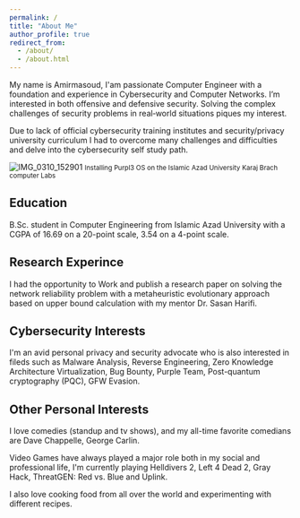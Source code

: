 ```yaml
---
permalink: /
title: "About Me"
author_profile: true
redirect_from: 
  - /about/
  - /about.html
---
```


My name is Amirmasoud, I'am passionate Computer Engineer with a foundation and experience in Cybersecurity and Computer Networks. I’m interested in both offensive and defensive security. Solving the complex challenges of security problems in real‑world situations piques my interest.

Due to lack of official cybersecurity training institutes and security/privacy university curriculum I had to overcome many challenges and difficulties and delve into the cybersecurity self study path.

![IMG_0310_152901](https://github.com/user-attachments/assets/c3d77c92-f198-47cb-ba8f-af8c4047005a)
<small>Installing Purpl3 OS on the Islamic Azad University Karaj Brach computer Labs</small>


Education
------
B.Sc. student in Computer Engineering from Islamic Azad University with a CGPA of 16.69 on a 20-point scale, 3.54 on a 4-point scale.

Research Experince
------
I had the opportunity to Work and publish a research paper on solving the network reliability problem with a metaheuristic evolutionary approach based on upper bound calculation with my mentor Dr. Sasan Harifi.

Cybersecurity Interests
------
I'm an avid personal privacy and security advocate who is also interested in fileds such as Malware Analysis, Reverse Engineering, Zero Knowledge Architecture Virtualization, Bug Bounty, Purple Team, Post-quantum cryptography (PQC), GFW Evasion.

Other Personal Interests
------
I love comedies (standup and tv shows), and my all-time favorite comedians are Dave Chappelle, George Carlin.

Video Games have always played a major role both in my social and professional life, I'm currently playing Helldivers 2, Left 4 Dead 2, Gray Hack, ThreatGEN: Red vs. Blue and Uplink.

I also love cooking food from all over the world and experimenting with different recipes.
